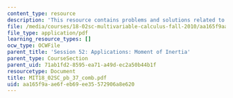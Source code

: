 ```yaml
---
content_type: resource
description: 'This resource contains problems and solutions related to moment of inertia. '
file: /media/courses/18-02sc-multivariable-calculus-fall-2010/aa165f9aae6feb69ee35572906a8e620_MIT18_02SC_pb_37_comb.pdf
file_type: application/pdf
learning_resource_types: []
ocw_type: OCWFile
parent_title: 'Session 52: Applications: Moment of Inertia'
parent_type: CourseSection
parent_uid: 71ab1fd2-8595-ea71-a49d-ec2a50b44b1f
resourcetype: Document
title: MIT18_02SC_pb_37_comb.pdf
uid: aa165f9a-ae6f-eb69-ee35-572906a8e620
---
```

